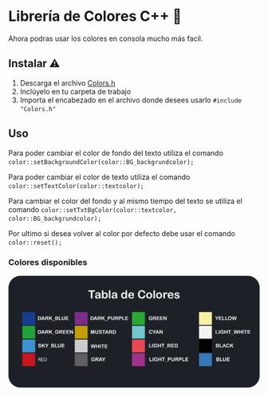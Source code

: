 # Librería de Colores C++ 🎨
Ahora podras usar los colores en consola mucho más facil.

## Instalar ⚠
1. Descarga el archivo [Colors.h](Colors.h)
2. Inclúyelo en tu carpeta de trabajo
3. Importa el encabezado en el archivo donde desees usarlo `#include "Colors.h"`

## Uso

Para poder cambiar el color de fondo del texto utiliza el comando `color::setBackgroundColor(color::BG_backgrundcolor);`
 
Para poder cambiar el color de texto utiliza el comando `color::setTextColor(color::textcolor);`

Para cambiar el color del fondo y al mismo tiempo del texto se utiliza el comando `color::setTxtBgColor(color::textcolor, color::BG_backgrundcolor);`

Por ultimo si desea volver al color por defecto debe usar el comando `color::reset();` 

### Colores disponibles
![alt text](<sources/Recurso 1@2x.png>)
